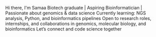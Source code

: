 Hi there, I'm Samaa
Biotech graduate | Aspiring Bioinformatician | Passionate about genomics & data science
Currently learning: NGS analysis, Python, and bioinformatics pipelines
Open to research roles, internships, and collaborations in genomics, molecular biology, and bioinformatics
Let’s connect and code science together
